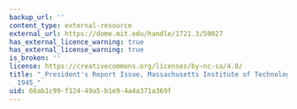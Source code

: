 ```yaml
---
backup_url: ''
content_type: external-resource
external_url: https://dome.mit.edu/handle/1721.3/59027
has_external_licence_warning: true
has_external_license_warning: true
is_broken: ''
license: https://creativecommons.org/licenses/by-nc-sa/4.0/
title: "_President's Report Issue, Massachusetts Institute of Technology, 1944\u2013\
  1945_"
uid: 66ab1c99-f124-49a5-b1e9-4a4a371a369f
---
```

